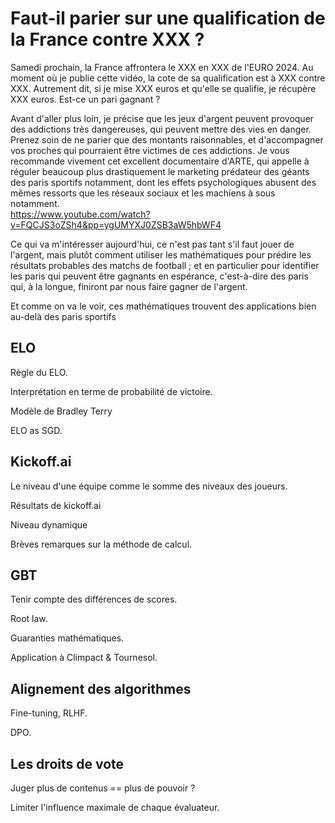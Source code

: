 # Faut-il parier sur une qualification de la France contre XXX ?

Samedi prochain, la France affrontera le XXX en XXX de l'EURO 2024.
Au moment où je publie cette vidéo, la cote de sa qualification est à XXX contre XXX.
Autrement dit, si je mise XXX euros et qu'elle se qualifie, je récupère XXX euros.
Est-ce un pari gagnant ?

Avant d'aller plus loin, 
je précise que les jeux d'argent peuvent provoquer des addictions très dangereuses,
qui peuvent mettre des vies en danger.
Prenez soin de ne parier que des montants raisonnables,
et d'accompagner vos proches qui pourraient être victimes de ces addictions.
Je vous recommande vivement cet excellent documentaire d'ARTE,
qui appelle à réguler beaucoup plus drastiquement le marketing prédateur
des géants des paris sportifs notamment,
dont les effets psychologiques abusent des mêmes ressorts 
que les réseaux sociaux et les machiens à sous notamment.  
https://www.youtube.com/watch?v=FQCJS3oZSh4&pp=ygUMYXJ0ZSB3aW5hbWF4


Ce qui va m'intéresser aujourd'hui, 
ce n'est pas tant s'il faut jouer de l'argent,
mais plutôt comment utiliser les mathématiques 
pour prédire les résultats probables des matchs de football ;
et en particulier pour identifier les paris qui peuvent être gagnants en espérance,
c'est-à-dire des paris qui, à la longue, finiront par nous faire gagner de l'argent.

Et comme on va le voir, 
ces mathématiques trouvent des applications bien au-delà des paris sportifs



## ELO

Règle du ELO.

Interprétation en terme de probabilité de victoire.

Modèle de Bradley Terry

ELO as SGD.


## Kickoff.ai

Le niveau d'une équipe comme le somme des niveaux des joueurs.

Résultats de kickoff.ai

Niveau dynamique

Brèves remarques sur la méthode de calcul.


## GBT

Tenir compte des différences de scores.

Root law.

Guaranties mathématiques.

Application à Climpact & Tournesol.


## Alignement des algorithmes

Fine-tuning, RLHF.

DPO.


## Les droits de vote

Juger plus de contenus == plus de pouvoir ?

Limiter l'influence maximale de chaque évaluateur.

